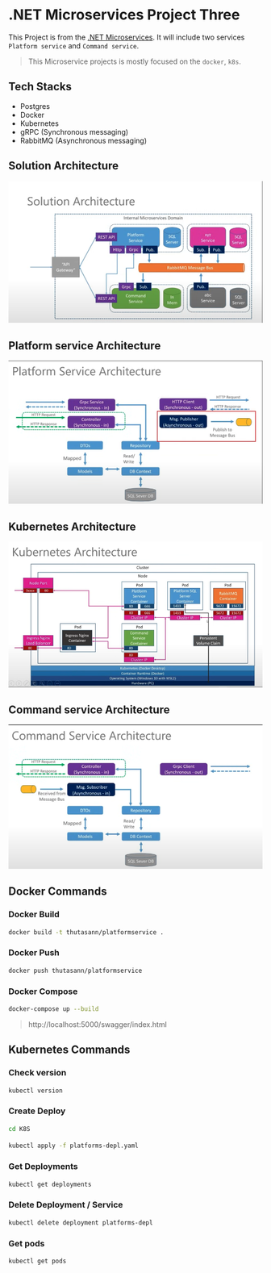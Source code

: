# .NET Microservices Project Three

This Project is from the [.NET Microservices](https://www.youtube.com/watch?v=DgVjEo3OGBI).
It will include two services `Platform service` and `Command service`.

> This Microservice projects is mostly focused on the `docker`, `k8s`.

## Tech Stacks

-   Postgres
-   Docker
-   Kubernetes
-   gRPC (Synchronous messaging)
-   RabbitMQ (Asynchronous messaging)

## Solution Architecture

![Solution Architecture](examples/solution-architecture.png)

## Platform service Architecture

![Platform service Architecture](examples/platform-service-architecture.png)

## Kubernetes Architecture

![Kubernetes Architecture](examples/kubernetes-architecture.png)

## Command service Architecture

![Command service Architecture](examples/command-service-architecture.png)

## Docker Commands

### Docker Build

```bash
docker build -t thutasann/platformservice .
```

### Docker Push

```bash
docker push thutasann/platformservice
```

### Docker Compose

```bash
docker-compose up --build
```

> http://localhost:5000/swagger/index.html <br/>

## Kubernetes Commands

### Check version

```bash
kubectl version
```

### Create Deploy

```bash
cd K8S

kubectl apply -f platforms-depl.yaml
```

### Get Deployments

```bash
kubectl get deployments
```

### Delete Deployment / Service

```bash
kubectl delete deployment platforms-depl
```

### Get pods

```bash
kubectl get pods
```
